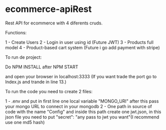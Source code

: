 # ecommerce-apiRest
Rest API for ecommerce with 4 diferents cruds.

Functions: 

1 - Create Users
2 - Login in user using id (Future JWT)
3 - Products full model
4 - Product-based cart system (Future i go add payment with stripe)

To run de project:

Do NPM INSTALL
after NPM START

and open your browser in localhost:3333 (If you want trade the port go to Index.js and trande in line 13.)


To run the code you need to create 2 files:

1 - .env and put in first line one local variable "MONGO_URI" after this pass your mongo URL to connect in your mongodb
2 - One path in source of code with the name "Config" and inside this path create one jwt.json, in this json file you need to put "secret": "any pass to jwt you want"(I recommend use one md5 hash)
